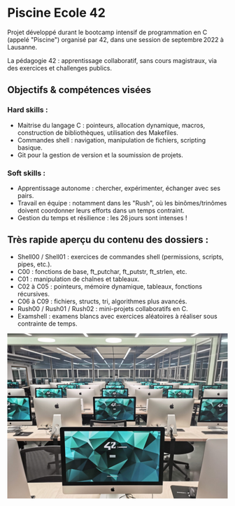 # Piscine Ecole 42

Projet développé durant le bootcamp intensif de programmation en C (appelé "Piscine") organisé par 42, dans une session de septembre 2022 à Lausanne.

La pédagogie 42 :  apprentissage collaboratif, sans cours magistraux, via des exercices et challenges publics. 

## Objectifs & compétences visées

### Hard skills :

- Maitrise du langage C : pointeurs, allocation dynamique, macros, construction de bibliothèques, utilisation des Makefiles.
- Commandes shell : navigation, manipulation de fichiers, scripting basique.
- Git pour la gestion de version et la soumission de projets.
  
### Soft skills :

- Apprentissage autonome : chercher, expérimenter, échanger avec ses pairs.
- Travail en équipe : notamment dans les "Rush", où les binômes/trinômes doivent coordonner leurs efforts dans un temps contraint.
- Gestion du temps et résilience : les 26 jours sont intenses !

## Très rapide aperçu du contenu des dossiers :

- Shell00 / Shell01 : exercices de commandes shell (permissions, scripts, pipes, etc.).
- C00 : fonctions de base, ft_putchar, ft_putstr, ft_strlen, etc.
- C01 : manipulation de chaînes et tableaux.
- C02 à C05 : pointeurs, mémoire dynamique, tableaux, fonctions récursives.
- C06 à C09 : fichiers, structs, tri, algorithmes plus avancés.
- Rush00 / Rush01 / Rush02 : mini-projets collaboratifs en C.
- Examshell : examens blancs avec exercices aléatoires à réaliser sous contrainte de temps.

![cluster](https://github.com/FXC-ai/piscine42_sept2022/blob/main/42cluster.jpeg)
